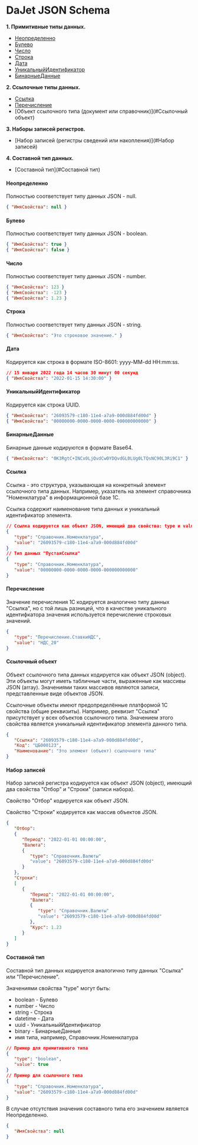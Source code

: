 # DaJet JSON Schema

**1. Примитивные типы данных.**
- [Неопределенно](#Неопределенно)
- [Булево](#Булево)
- [Число](#Число)
- [Строка](#Строка)
- [Дата](#Дата)
- [УникальныйИдентификатор](#УникальныйИдентификатор)
- [БинарныеДанные](#БинарныеДанные)

**2. Ссылочные типы данных.**
- [Ссылка](#Ссылка)
- [Перечисление](#Перечисление)
- [Объект ссылочного типа (документ или справочник)](#Ссылочный объект)

**3. Наборы записей регистров.**
- [Набор записей (регистры сведений или накопления)](#Набор записей)

**4. Составной тип данных.**
- [Составной тип](#Составной тип)

#### Неопределенно
Полностью соответствует типу данных JSON - null.
```json
{ "ИмяСвойства": null }
```

#### Булево
Полностью соответствует типу данных JSON - boolean.
```json
{ "ИмяСвойства": true }
{ "ИмяСвойства": false }
```

#### Число
Полностью соответствует типу данных JSON - number.
```json
{ "ИмяСвойства": 123 }
{ "ИмяСвойства": -123 }
{ "ИмяСвойства": 1.23 }
```

#### Строка
Полностью соответствует типу данных JSON - string.
```json
{ "ИмяСвойства": "Это строковое значение." }
```

#### Дата
Кодируется как строка в формате ISO-8601: yyyy-MM-dd HH:mm:ss.
```json
// 15 января 2022 года 14 часов 30 минут 00 секунд
{ "ИмяСвойства": "2022-01-15 14:30:00" }
```

#### УникальныйИдентификатор
Кодируется как строка UUID.
```json
{ "ИмяСвойства": "26093579-c180-11e4-a7a9-000d884fd00d" }
{ "ИмяСвойства": "00000000-0000-0000-0000-000000000000" }
```

#### БинарныеДанные
Бинарные данные кодируются в формате Base64.
```json
{ "ИмяСвойства": "0K3RgtC+INCx0LjQvdCw0YDQvdGL0LUg0LTQsNC90L3Ri9C1" }
```

#### Ссылка
Ссылка - это структура, указывающая на конкретный элемент ссылочного типа данных.
Например, указатель на элемент справочника "Номенклатура" в информационной базе 1С.

Ссылка содержит наименование типа данных и уникальный идентификатор элемента.
```json
// Ссылка кодируется как объект JSON, имеющий два свойства: type и value.
{
   "type": "Справочник.Номенклатура",
   "value": "26093579-c180-11e4-a7a9-000d884fd00d"
}
// Тип данных "ПустаяСсылка"
{
   "type": "Справочник.Номенклатура",
   "value": "00000000-0000-0000-0000-000000000000"
}
```

#### Перечисление
Значение перечисления 1С кодируется аналогично типу данных "Ссылка",
но с той лишь разницей, что в качестве уникального идентифкатора
значения используется перечисление строковых значений.
```json
{
   "type": "Перечисление.СтавкиНДС",
   "value": "НДС_20"
}
```

#### Ссылочный объект
Объект ссылочного типа данных кодируется как объект JSON (object).
Эти объекты могут иметь табличные части, выраженные как массивы JSON (array).
Значениями таких массивов являются записи, представленные виде объектов JSON.

Ссылочные объекты имеют предопределённые платформой 1С свойства (общие реквизиты).
Например, реквизит "Ссылка" присутствует у всех объектов ссылочного типа.
Значением этого свойства является уникальный идентификатор элемента данного типа.
```json
{
   "Ссылка": "26093579-c180-11e4-a7a9-000d884fd00d",
   "Код": "ЦБ000123",
   "Наименование": "Это элемент (объект) ссылочного типа"
}
```

#### Набор записей
Набор записей регистра кодируется как объект JSON (object),
имеющий два свойства "Отбор" и "Строки" (записи набора).

Свойство "Отбор" кодируется как объект JSON.

Свойство "Строки" кодируется как массив объектов JSON.
```json
{
   "Отбор":
   {
      "Период": "2022-01-01 00:00:00",
      "Валюта":
      {
         "type": "Справочник.Валюты"
         "value": "26093579-c180-11e4-a7a9-000d884fd00d"
      }
   },
   "Строки":
   [
      {
         "Период": "2022-01-01 00:00:00",
         "Валюта":
         {
            "type": "Справочник.Валюты"
            "value": "26093579-c180-11e4-a7a9-000d884fd00d"
         },
         "Курс": 1.23
      }
   ]
}
```

#### Составной тип
Составной тип данных кодируется аналогично типу данных "Ссылка" или "Перечисление".

Значениями свойства "type" могут быть:
- boolean - Булево
- number - Число
- string - Строка
- datetime - Дата
- uuid - УникальныйИдентификатор
- binary - БинарныеДанные
- имя типа, например, Справочник.Номенклатура
```json
// Пример для примитивного типа
{
   "type": "boolean",
   "value": true
}
// Пример для ссылочного типа
{
   "type": "Справочник.Номенклатура",
   "value": "26093579-c180-11e4-a7a9-000d884fd00d"
}
```

В случае отсутствия значения составного типа его значением является Неопределенно.
```json
{
   "ИмяСвойства": null
}
```